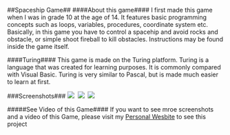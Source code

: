 ##Spaceship Game##
####About this game####
I first made this game when I was in grade 10 at the age of 14. It features basic programming concepts such as loops, variables, procedures, coordinate system etc. Basically, in this game you have to control a spacehip and avoid rocks and obstacle, or simple shoot fireball to kill obstacles. Instructions may be found inside the game itself. 

####Turing####
This game is made on the Turing platform. Turing is a language that was created for learning purposes. It is commonly compared with Visual Basic. Turing is very similar to Pascal, but is made much easier to learn at first. 


###Screenshots###
<img src="https://ece.uwaterloo.ca/~zu2syed/old_website/zombiepic3.png" />&nbsp;
<img src="https://ece.uwaterloo.ca/~zu2syed/old_website/zombiepic4.png" />&nbsp;
<img src="https://ece.uwaterloo.ca/~zu2syed/old_website/zombiepic5.png" />&nbsp;


#####See Video of this Game####
If you want to see mroe screenshots and a video of this Game, please visit my <a href="https://ece.uwaterloo.ca/~zu2syed/old_website/projects.html#spaceship_game" >Personal Wesbite</a> to see this project
